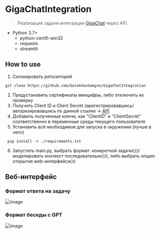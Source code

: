 # GigaChatIntegration

> Реализация задачи интеграции [GigaChat](https://developers.sber.ru/help/gigachat) через API.

- Python 3.7+
  - python-certifi-win32
  - requests
  - streamlit
 
## How to use

1) Склонировать репозиторий

```git clone https://github.com/GorokhovSemyon/GigaChatIntegration```

2) Предустановить сертификаты минцифры, либо отключить их проверку
3) Получить Client ID и Client Secret зарегестрировавшись/авторизировавшись по данной ссылке -> [API](https://developers.sber.ru/portal/products/gigachat-api)
4) Добавить полученные ключи, как "ClientID" и "ClientSecret" соответственно в переменные среды текущего пользователя
5) Установить всё необходимое для запуска в окружении (лучше в venv)

``` pip install -r ./requirements.txt```

6) Запустить main.py, выбрать формат: конкретной задачи(`1`)/моделировать контекст последовательно(`2`), либо выбрать опцию открытия web-интерфейса(`3`)

## Веб-интерфейс

### Формат ответа на задачу
![image](images/Answer_with_prompt.png)

### Формат беседы с GPT
![image](images/Dialog.png)
